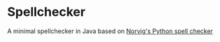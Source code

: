 # Spellchecker

A minimal spellchecker in Java based on [Norvig's Python spell checker](http://norvig.com/spell-correct.html)

